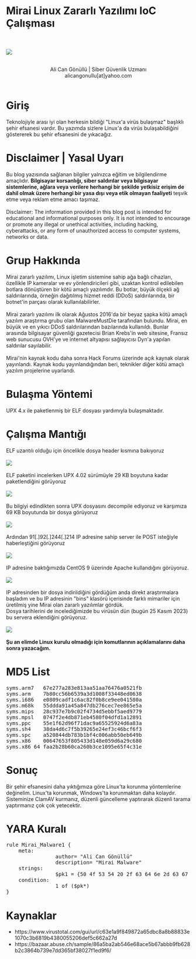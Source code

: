 <link rel="stylesheet" href="../../CSS/style.css" type="text/css">

# Mirai Linux Zararlı Yazılımı IoC Çalışması

<br><br>
<img src="title_pic.png">
<br><br>
<center>Ali Can Gönüllü | Siber Güvenlik Uzmanı <br>alicangonullu[at]yahoo.com</center><br>

# Giriş
<p>
    Teknolojiyle arası iyi olan herkesin bildiği "Linux'a virüs bulaşmaz" başlıklı şehir efsanesi vardır. Bu yazımda sizlere Linux'a da virüs bulaşabildiğini göstererek bu şehir efsanesini de yıkacağız.
</p>

# Disclaimer | Yasal Uyarı
<p>
  Bu blog yazısında sağlanan bilgiler yalnızca eğitim ve bilgilendirme amaçlıdır. <b>Bilgisayar korsanlığı, siber saldırılar veya bilgisayar sistemlerine, ağlara veya verilere herhangi bir şekilde yetkisiz erişim de dahil olmak üzere herhangi bir yasa dışı veya etik olmayan faaliyeti</b> teşvik etme veya reklam etme amacı taşımaz.
<br><br>
  Disclaimer: The information provided in this blog post is intended for educational and informational purposes only. It is not intended to encourage or promote any illegal or unethical activities, including hacking, cyberattacks, or any form of unauthorized access to computer systems, networks or data.
</p>

# Grup Hakkında
<p>
    Mirai zararlı yazılımı, Linux işletim sistemine sahip ağa bağlı cihazları, özellikle IP kameralar ve ev yönlendiricileri gibi, uzaktan kontrol edilebilen botlara dönüştüren bir kötü amaçlı yazılımdır. Bu botlar, büyük ölçekli ağ saldırılarında, örneğin dağıtılmış hizmet reddi (DDoS) saldırılarında, bir botnet'in parçası olarak kullanılabilirler.
    <br><br>
    Mirai zararlı yazılımı ilk olarak Ağustos 2016'da bir beyaz şapka kötü amaçlı yazılım araştırma grubu olan MalwareMustDie tarafından bulundu. Mirai, en büyük ve en yıkıcı DDoS saldırılarından bazılarında kullanıldı. Bunlar arasında bilgisayar güvenliği gazetecisi Brian Krebs'in web sitesine, Fransız web sunucusu OVH'ye ve internet altyapısı sağlayıcısı Dyn'a yapılan saldırılar sayılabilir.
    <br><br>
    Mirai'nin kaynak kodu daha sonra Hack Forums üzerinde açık kaynak olarak yayınlandı. Kaynak kodu yayınlandığından beri, teknikler diğer kötü amaçlı yazılım projelerine uyarlandı.
</p>

# Bulaşma Yöntemi
<p>
    UPX 4.x ile paketlenmiş bir ELF dosyası yardımıyla bulaşmaktadır.
</p>

# Çalışma Mantığı
<p>
    ELF uzantılı olduğu için öncelikle dosya header kısmına bakıyoruz
    <br><br>
    <img src="info.png">
    <br><br>
    ELF paketini incelerken UPX 4.02 sürümüyle 29 KB boyutuna kadar paketlendiğini görüyoruz
    <br><br>
    <img src="upx.png">
    <br><br>
    Bu bilgiyi edindikten sonra UPX dosyasını decompile ediyoruz ve karşımıza 69 KB boyutunda bir dosya görüyoruz
    <br><br>
    <img src="decompile.png">
    <br><br>
    Ardından 91[.]92[.]244[.]214 IP adresine sahip server ile POST isteğiyle haberleştiğini görüyoruz
    <br><br>
    <img src="c2server.png">
    <br><br>
    IP adresine baktığımızda CentOS 9 üzerinde Apache kullandığını görüyoruz.
    <br><br>
    <img src="ip_index.png">
    <br><br>
    IP adresinden bir dosya indirildiğini gördüğüm anda direkt araştırmalara başladım ve bu IP adresinin "bins" klasörü içerisinde farklı mimariler için üretilmiş yine Mirai olan zararlı yazılımlar gördük.<br>
    Dosya tarihlerini de incelediğimizde bu virüsün dün (bugün 25 Kasım 2023) bu servera eklendiğini görüyoruz.
    <br><br>
    <img src="ip_files.png">
    <br><br>
    <b>Şu an elimde Linux kurulu olmadığı için komutlarının açıklamalarını daha sonra yazacağım.</b>
</p>

# MD5 List 
<pre>
syms.arm7	67e277a283e813aa51aa76476a0521fb	
syms.arm	7b80cc56b6539a3d1008f33448ed0638
syms.i686	e0809cadf1c6ac82f0b8ce9ee041580a	
syms.m68k	55ddda91a45a847db276cec7ee865e5a	
syms.mips	28c937e7b9c02f4734d5ebbf5aed9779	
syms.mpsl	0747f2e4db871eb4580f04dfd1a12891
syms.ppc	55e1f62d96f71dac9a65525924d6a83a
syms.sh4	38da4d6c7f5b39265e24ef3c46bcf6f3
syms.spc	a520844db783b1bf4c006abb50eb649b
syms.x86	00647653f805433d148e059d6a29c680
syms.x86_64	faa2b28b60ca260b3ce1095e65f4c31e
</pre>

# Sonuç
<p>
    Bir şehir efsanesini daha yıktığımıza göre Linux'ta korunma yöntemlerine değinelim. Linux'ta korunmak, Windows'ta korunmaktan daha kolaydır. Sisteminize ClamAV kurmanız, düzenli güncelleme yaptırarak düzenli tarama yaptırmanız çok çok yetecektir.
</p>

# YARA Kuralı
<pre>
rule Mirai_Malware1 {
	meta:
                author= "Ali Can Gönüllü"
                description= "Mirai Malware"
	strings:
                $pk1 = {50 4f 53 54 20 2f 63 64 6e 2d 63 67 69 2f 00 20 48 54 54 50 2f 31 2e 31 0d 0a 55 73 65 72 2d 41 67 65 6e 74 3a 20 00 0d 0a 48 6f 73 74 3a 20 00 30 0d 0a 00 47 45 54 00 43 6f 6f 6b 69 65 3a 20 00 0d 0a 0d 0a 00 3b 00 68 74 74 70 00 75 72 6c 3d 00 50 4f 53 54 00 00 55 de 04 08 ea de 04 08 28 df 04 08 66 df 04 08 a4 df 04 08 e2 df 04 08 20 e0 04 08 5e e0 04 08 9c e0 04 08 da e0 04 08 18 e1 04 08 56 e1 04 08 94 e1 04 08 10  e2 04 08 d2 e1 04 08 39 31 2e 39 32 2e 32 34 34 2e 32 31 34 00 00 00 00 01 00}
	condition:
                1 of ($pk*)
}
</pre>

# Kaynaklar
<ul>
    <li>https://www.virustotal.com/gui/url/c63e1a9f849872a65dbc8a8b88833e1070c3b6819b4380055206def5c662a27d</li>
    <li>https://bazaar.abuse.ch/sample/86a5ba2ab546e68ace5b67abbb9fb628b2c3864b739e7dd365bf38027f1ed9f6/</li>
</ul>